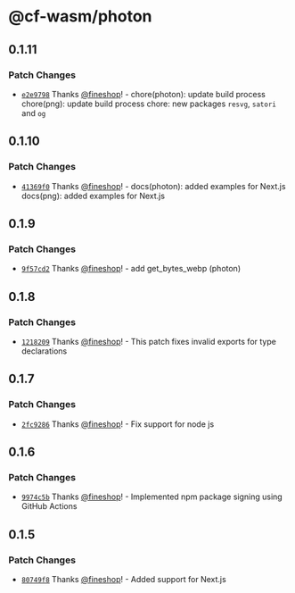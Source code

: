 # @cf-wasm/photon

## 0.1.11

### Patch Changes

- [`e2e9798`](https://github.com/fineshopdesign/cf-wasm/commit/e2e9798f817e3ca0e45f759ba6c623ee88ba9ab3) Thanks [@fineshop](https://github.com/fineshop)! - chore(photon): update build process
  chore(png): update build process
  chore: new packages `resvg`, `satori` and `og`

## 0.1.10

### Patch Changes

- [`41369f0`](https://github.com/fineshopdesign/cf-wasm/commit/41369f0682c0f1dcdb35bd28d845dd9db6aafe06) Thanks [@fineshop](https://github.com/fineshop)! - docs(photon): added examples for Next.js
  docs(png): added examples for Next.js

## 0.1.9

### Patch Changes

- [`9f57cd2`](https://github.com/fineshopdesign/cf-wasm/commit/9f57cd256b7a9c761804324ef490fdaf983ed67b) Thanks [@fineshop](https://github.com/fineshop)! - add get_bytes_webp (photon)

## 0.1.8

### Patch Changes

- [`1218209`](https://github.com/fineshopdesign/cf-wasm/commit/12182097289df26d4b653af80b447db2a0a58b30) Thanks [@fineshop](https://github.com/fineshop)! - This patch fixes invalid exports for type declarations

## 0.1.7

### Patch Changes

- [`2fc9286`](https://github.com/fineshopdesign/cf-wasm/commit/2fc92860d612421444a87bff3334da68870a16aa) Thanks [@fineshop](https://github.com/fineshop)! - Fix support for node js

## 0.1.6

### Patch Changes

- [`9974c5b`](https://github.com/fineshopdesign/cf-wasm/commit/9974c5b4366c7fd882e6b10545305b1ddb01fb9a) Thanks [@fineshop](https://github.com/fineshop)! - Implemented npm package signing using GitHub Actions

## 0.1.5

### Patch Changes

- [`80749f8`](https://github.com/fineshopdesign/cf-wasm/commit/80749f87e08f5399328a6a8454ddee6d469bde2f) Thanks [@fineshop](https://github.com/fineshop)! - Added support for Next.js
